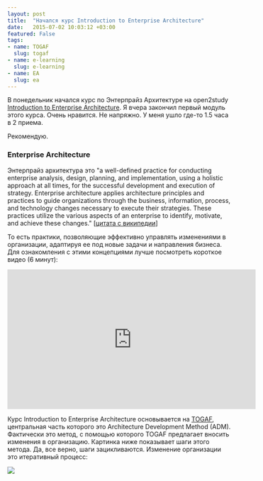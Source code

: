 ```yaml
---
layout: post
title:  "Начался курс Introduction to Enterprise Architecture"
date:   2015-07-02 10:03:12 +03:00
featured: False
tags: 
- name: TOGAF
  slug: togaf
- name: e-learning
  slug: e-learning
- name: EA
  slug: ea
---
```

В понедельник начался курс по Энтерпрайз Архитектуре на open2study [Introduction to Enterprise Architecture](https://www.open2study.com/courses/introduction-to-enterprise-architecture). Я вчера закончил первый модуль этого курса. Очень нравится. Не напряжно. У меня ушло где-то 1.5 часа в 2 приема.

Рекомендую.

### Enterprise Architecture

Энтерпрайз архитектура это   "a well-defined practice for conducting enterprise analysis, design, planning, and implementation, using a holistic approach at all times, for the successful development and execution of strategy. Enterprise architecture applies architecture principles and practices to guide organizations through the business, information, process, and technology changes necessary to execute their strategies. These practices utilize the various aspects of an enterprise to identify, motivate, and achieve these changes." [[цитата с википедии](https://en.wikipedia.org/wiki/Enterprise_architecture)] 

То есть практики, позволяющие эффективно управлять изменениями в организации, адаптируя ее под новые задачи и направления бизнеса. Для ознакомления с этими концепциями лучше посмотреть короткое видео (6 минут):

<iframe width="560" height="315" src="https://www.youtube.com/embed/pFHxaYtppMI" frameborder="0" allowfullscreen></iframe>


Курс Introduction to Enterprise Architecture основывается на [TOGAF](https://en.wikipedia.org/wiki/The_Open_Group_Architecture_Framework), центральная часть которого это Architecture Development Method (ADM). Фактически это метод, с помощью которого TOGAF предлагает вносить изменения в организацию. Картинка ниже показывает шаги этого метода. Да, все верно, шаги зацикливаются. Изменение организации это итеративный процесс:

![](https://dl.dropboxusercontent.com/u/15949847/Blog/EA%20Intro/TOGAF_ADM.jpg)


